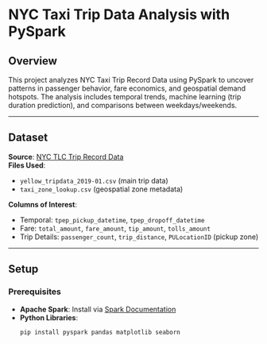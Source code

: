 # NYC Taxi Trip Data Analysis with PySpark

## Overview
This project analyzes NYC Taxi Trip Record Data using PySpark to uncover patterns in passenger behavior, fare economics, and geospatial demand hotspots. The analysis includes temporal trends, machine learning (trip duration prediction), and comparisons between weekdays/weekends.

---

## Dataset
**Source**: [NYC TLC Trip Record Data](https://www.nyc.gov/site/tlc/about/tlc-trip-record-data.page)  
**Files Used**:  
- `yellow_tripdata_2019-01.csv` (main trip data)  
- `taxi_zone_lookup.csv` (geospatial zone metadata)  

**Columns of Interest**:  
- Temporal: `tpep_pickup_datetime`, `tpep_dropoff_datetime`  
- Fare: `total_amount`, `fare_amount`, `tip_amount`, `tolls_amount`  
- Trip Details: `passenger_count`, `trip_distance`, `PULocationID` (pickup zone)  

---

## Setup

### Prerequisites
- **Apache Spark**: Install via [Spark Documentation](https://spark.apache.org/docs/latest/)  
- **Python Libraries**:  
  ```bash
  pip install pyspark pandas matplotlib seaborn
